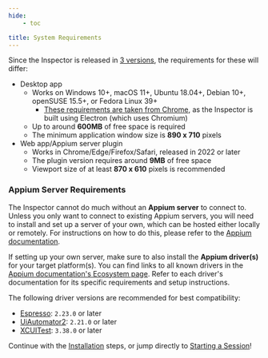 ```yaml
---
hide:
    - toc

title: System Requirements
---
```


Since the Inspector is released in [3 versions](../overview.md#formats), the requirements for these
will differ:

- Desktop app
    - Works on Windows 10+, macOS 11+, Ubuntu 18.04+, Debian 10+, openSUSE 15.5+, or Fedora Linux 39+
        - [These requirements are taken from Chrome](https://support.google.com/chrome/a/answer/7100626),
          as the Inspector is built using Electron (which uses Chromium)
    - Up to around **600MB** of free space is required
    - The minimum application window size is **890 x 710** pixels
- Web app/Appium server plugin
    - Works in Chrome/Edge/Firefox/Safari, released in 2022 or later
    - The plugin version requires around **9MB** of free space
    - Viewport size of at least **870 x 610** pixels is recommended

### Appium Server Requirements

The Inspector cannot do much without an **Appium server** to connect to. Unless you only want to
connect to existing Appium servers, you will need to install and set up a server of your own,
which can be hosted either locally or remotely. For instructions on how to do this, please refer
to the [Appium documentation](https://appium.io/docs/en/latest/quickstart/install/).

If setting up your own server, make sure to also install the **Appium driver(s)** for your target
platform(s). You can find links to all known drivers in the [Appium documentation's Ecosystem page](https://appium.io/docs/en/latest/ecosystem/drivers/).
Refer to each driver's documentation for its specific requirements and setup instructions.

The following driver versions are recommended for best compatibility:

- [Espresso](https://github.com/appium/appium-espresso-driver): `2.23.0` or later
- [UiAutomator2](https://github.com/appium/appium-uiautomator2-driver): `2.21.0` or later
- [XCUITest](https://appium.github.io/appium-xcuitest-driver/latest/): `3.38.0` or later

Continue with the [Installation](./installation.md) steps, or jump directly to
[Starting a Session](./starting-a-session.md)!
